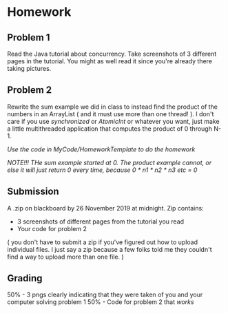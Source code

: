 # Homework

## Problem 1
Read the Java tutorial about concurrency. Take screenshots of 3 different pages
in the tutorial. You might as well read it since you're already there taking
pictures.

## Problem 2
Rewrite the sum example we did in class to instead find the product of the
numbers in an ArrayList ( and it must use more than one thread! ). I don't care
if you use *synchronized* or *AtomicInt* or whatever you want, just make a
little multithreaded application that computes the product of 0 through N-1.

*Use the code in MyCode/HomeworkTemplate to do the homework*


*NOTE!!! THe sum example started at 0. The product example cannot, or else it
will just return 0 every time, because 0 * n1 * n2 * n3 etc = 0*

## Submission
A .zip on blackboard by 26 November 2019 at midnight.
Zip contains:
* 3 screenshots of different pages from the tutorial you read
* Your code for problem 2

( you don't have to submit a zip if you've figured out how to upload individual
files. I just say a zip because a few folks told me they couldn't find a way to
upload more than one file. )

## Grading
50% - 3 pngs clearly indicating that they were taken of you and your computer
solving problem 1
50% - Code for problem 2 that *works*
